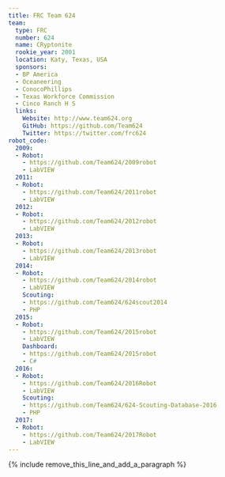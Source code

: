 ```yaml
---
title: FRC Team 624
team:
  type: FRC
  number: 624
  name: CRyptonite
  rookie_year: 2001
  location: Katy, Texas, USA
  sponsors:
  - BP America
  - Oceaneering
  - ConocoPhillips
  - Texas Workforce Commission
  - Cinco Ranch H S
  links:
    Website: http://www.team624.org
    GitHub: https://github.com/Team624
    Twitter: https://twitter.com/frc624
robot_code:
  2009:
  - Robot:
    - https://github.com/Team624/2009robot
    - LabVIEW
  2011:
  - Robot:
    - https://github.com/Team624/2011robot
    - LabVIEW
  2012:
  - Robot:
    - https://github.com/Team624/2012robot
    - LabVIEW
  2013:
  - Robot:
    - https://github.com/Team624/2013robot
    - LabVIEW
  2014:
  - Robot:
    - https://github.com/Team624/2014robot
    - LabVIEW
    Scouting:
    - https://github.com/Team624/624scout2014
    - PHP
  2015:
  - Robot:
    - https://github.com/Team624/2015robot
    - LabVIEW
    Dashboard:
    - https://github.com/Team624/2015robot
    - C#
  2016:
  - Robot:
    - https://github.com/Team624/2016Robot
    - LabVIEW
    Scouting:
    - https://github.com/Team624/624-Scouting-Database-2016
    - PHP
  2017:
  - Robot:
    - https://github.com/Team624/2017Robot
    - LabVIEW
---
```


{% include remove_this_line_and_add_a_paragraph %}